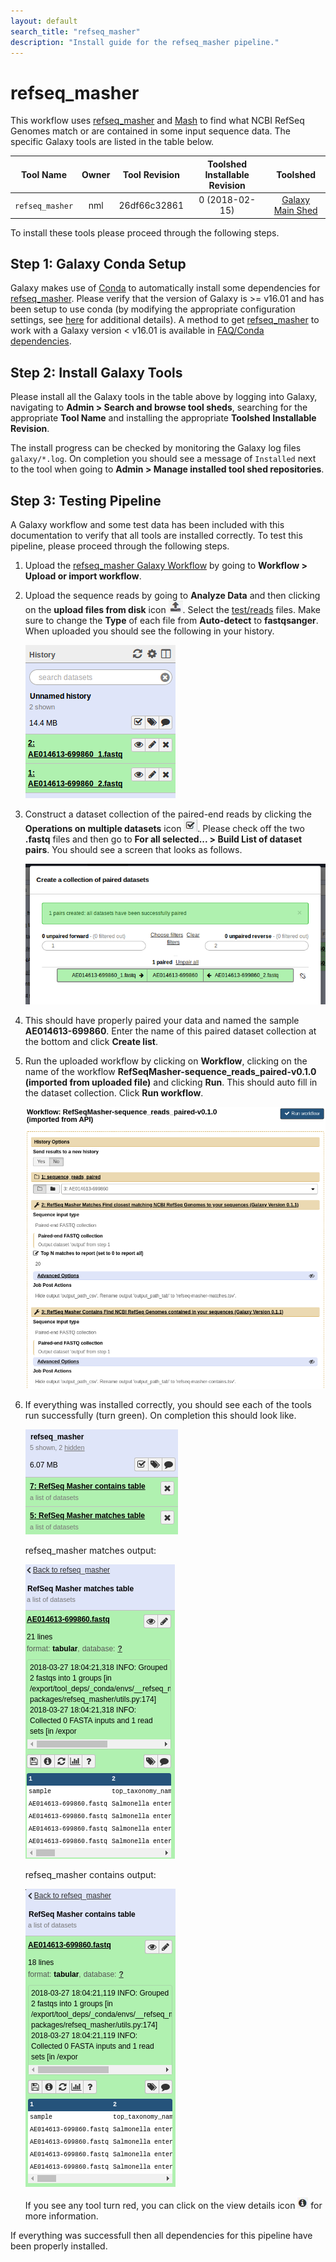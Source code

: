 ```yaml
---
layout: default
search_title: "refseq_masher"
description: "Install guide for the refseq_masher pipeline."
---
```


refseq_masher
=============

This workflow uses [refseq_masher] and [Mash] to find what NCBI RefSeq Genomes match or are contained in some input sequence data.  The specific Galaxy tools are listed in the table below.

| Tool Name                 | Owner    | Tool Revision | Toolshed Installable Revision | Toolshed             |
|:-------------------------:|:--------:|:-------------:|:-----------------------------:|:--------------------:|
| `refseq_masher`           | nml      | 26df66c32861  | 0 (2018-02-15)                | [Galaxy Main Shed][] |

To install these tools please proceed through the following steps.

## Step 1: Galaxy Conda Setup

Galaxy makes use of [Conda] to automatically install some dependencies for [refseq_masher].  Please verify that the version of Galaxy is >= v16.01 and has been setup to use conda (by modifying the appropriate configuration settings, see [here][galaxy-config] for additional details).  A method to get [refseq_masher] to work with a Galaxy version < v16.01 is available in [FAQ/Conda dependencies].

## Step 2: Install Galaxy Tools

Please install all the Galaxy tools in the table above by logging into Galaxy, navigating to **Admin > Search and browse tool sheds**, searching for the appropriate **Tool Name** and installing the appropriate **Toolshed Installable Revision**.

The install progress can be checked by monitoring the Galaxy log files `galaxy/*.log`.  On completion you should see a message of `Installed` next to the tool when going to **Admin > Manage installed tool shed repositories**.

## Step 3: Testing Pipeline

A Galaxy workflow and some test data has been included with this documentation to verify that all tools are installed correctly.  To test this pipeline, please proceed through the following steps.

1. Upload the [refseq_masher Galaxy Workflow][] by going to **Workflow > Upload or import workflow**.
2. Upload the sequence reads by going to **Analyze Data** and then clicking on the **upload files from disk** icon ![upload-icon][].  Select the [test/reads][] files.  Make sure to change the **Type** of each file from **Auto-detect** to **fastqsanger**.  When uploaded you should see the following in your history.

    ![upload-history][]

3. Construct a dataset collection of the paired-end reads by clicking the **Operations on multiple datasets** icon ![datasets-icon][].  Please check off the two **.fastq** files and then go to **For all selected... > Build List of dataset pairs**.  You should see a screen that looks as follows.

    ![dataset-pair-screen][]

4. This should have properly paired your data and named the sample **AE014613-699860**.  Enter the name of this paired dataset collection at the bottom and click **Create list**.
5. Run the uploaded workflow by clicking on **Workflow**, clicking on the name of the workflow **RefSeqMasher-sequence_reads_paired-v0.1.0 (imported from uploaded file)** and clicking **Run**.  This should auto fill in the dataset collection.  Click **Run workflow**.

    ![1-workflow-run]

6. If everything was installed correctly, you should see each of the tools run successfully (turn green).  On completion this should look like.

    ![2-workflow-output]
    
    refseq_masher matches output:
    
    ![3-workflow-matches-output]
    
    refseq_masher contains output:
    
    ![4-workflow-contains-output]

    If you see any tool turn red, you can click on the view details icon ![view-details-icon] for more information.

If everything was successfull then all dependencies for this pipeline have been properly installed.

[refseq_masher]: https://github.com/phac-nml/refseq_masher
[Mash]: https://mash.readthedocs.io/en/latest/index.html
[refseq_masher Galaxy Workflow]: ../test/refseq_masher/refseq_masher.ga
[galaxy-config]: ../../setup#step-4-modify-configuration-file
[Galaxy Main Shed]: http://toolshed.g2.bx.psu.edu/
[upload-icon]: ../test/snvphyl/images/upload-icon.jpg
[test/reads]: ../test/sistr/reads
[upload-history]: ../test/sistr/images/upload-history.png
[datasets-icon]: ../test/snvphyl/images/datasets-icon.jpg
[dataset-pair-screen]: ../test/sistr/images/dataset-pair-screen.png

[1-workflow-run]: ../test/refseq_masher/images/1-workflow-run.png
[2-workflow-output]: ../test/refseq_masher/images/2-workflow-output.png
[3-workflow-matches-output]: ../test/refseq_masher/images/3-workflow-matches-output.png
[4-workflow-contains-output]: ../test/refseq_masher/images/4-workflow-contains-output.png
[view-details-icon]: ../test/snvphyl/images/view-details-icon.jpg

[Conda]: https://conda.io/docs/intro.html
[FAQ/Conda dependencies]: ../../../faq#installing-conda-dependencies-in-galaxy-versions--v1601

